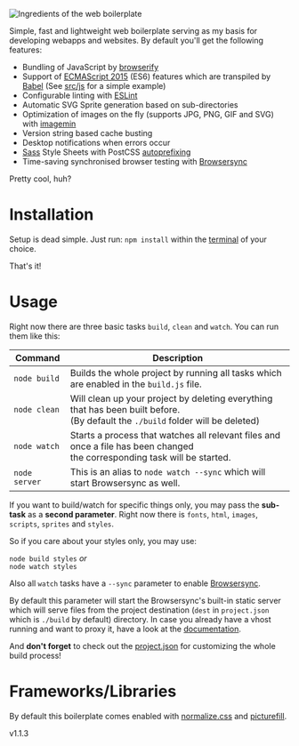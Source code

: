 ![Ingredients of the web boilerplate](https://mzdr.github.io/web-boilerplate/ingredients.png)

Simple, fast and lightweight web boilerplate serving as my basis for developing webapps and websites. By default you'll get the following features:

- Bundling of JavaScript by [browserify](http://browserify.org/)
- Support of [ECMAScript 2015](http://www.ecma-international.org/publications/standards/Ecma-262.htm) (ES6) features which are transpiled by [Babel](https://babeljs.io/) (See [src/js](src/js) for a simple example)
- Configurable linting with [ESLint](http://eslint.org/docs/user-guide/configuring)
- Automatic SVG Sprite generation based on sub-directories
- Optimization of images on the fly (supports JPG, PNG, GIF and SVG) with [imagemin](https://github.com/imagemin/imagemin)
- Version string based cache busting
- Desktop notifications when errors occur
- [Sass](http://sass-lang.com/) Style Sheets with PostCSS [autoprefixing](https://github.com/postcss/autoprefixer)
- Time-saving synchronised browser testing with [Browsersync](https://www.browsersync.io/)

Pretty cool, huh?


# Installation

Setup is dead simple. Just run: `npm install` within the [terminal](https://en.wikipedia.org/wiki/Terminal_%28OS_X%29) of your choice.

That's it!

# Usage

Right now there are three basic tasks `build`, `clean` and `watch`. You can run them like this:

Command    | Description
--------------------| -----------
`node build`        | Builds the whole project by running all tasks which are enabled in the `build.js` file.
`node clean`        | Will clean up your project by deleting everything that has been built before.<br>(By default the `./build` folder will be deleted)
`node watch`        | Starts a process that watches all relevant files and once a file has been changed<br> the corresponding task will be started.
`node server`       | This is an alias to `node watch --sync` which will start Browsersync as well.

If you want to build/watch for specific things only, you may pass the **sub-task** as a **second parameter**. Right now there is `fonts`, `html`, `images`, `scripts`, `sprites` and `styles`.

So if you care about your styles only, you may use:

`node build styles` *or*   
`node watch styles`

Also all `watch` tasks have a `--sync` parameter to enable [Browsersync](https://www.browsersync.io/).

By default this parameter will start the Browsersync's built-in static server which will serve files from the project destination (`dest` in `project.json` which is `./build` by default) directory. In case you already have a vhost running and want to proxy it, have a look at the [documentation](https://www.browsersync.io/docs/options/).

And **don't forget** to check out the [project.json](project.json) for customizing the whole build process!

# Frameworks/Libraries

By default this boilerplate comes enabled with [normalize.css](https://necolas.github.io/normalize.css/) and [picturefill](https://scottjehl.github.io/picturefill/).

v1.1.3
